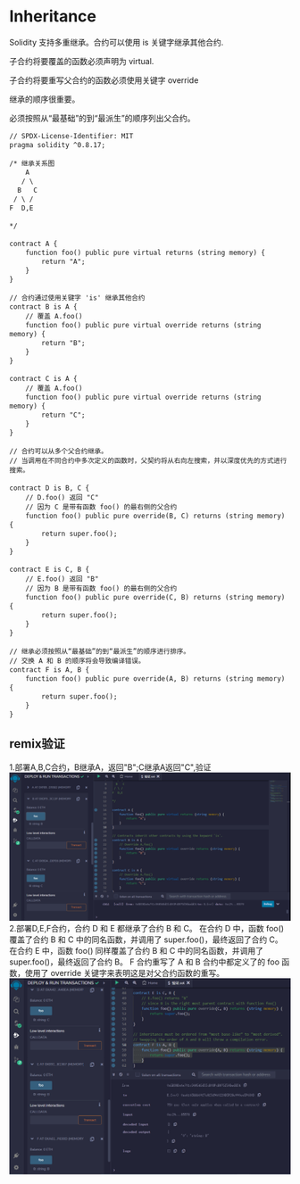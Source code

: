 # Inheritance
Solidity 支持多重继承。合约可以使用 is 关键字继承其他合约.

子合约将要覆盖的函数必须声明为 virtual.

子合约将要重写父合约的函数必须使用关键字 override

继承的顺序很重要。

必须按照从“最基础”的到“最派生”的顺序列出父合约。    

```solidity
// SPDX-License-Identifier: MIT
pragma solidity ^0.8.17;

/* 继承关系图
    A
   / \
  B   C
 / \ /
F  D,E

*/

contract A {
    function foo() public pure virtual returns (string memory) {
        return "A";
    }
}

// 合约通过使用关键字 'is' 继承其他合约
contract B is A {
    // 覆盖 A.foo()
    function foo() public pure virtual override returns (string memory) {
        return "B";
    }
}

contract C is A {
    // 覆盖 A.foo()
    function foo() public pure virtual override returns (string memory) {
        return "C";
    }
}

// 合约可以从多个父合约继承。
// 当调用在不同合约中多次定义的函数时，父契约将从右向左搜索，并以深度优先的方式进行搜索。

contract D is B, C {
    // D.foo() 返回 "C"
    // 因为 C 是带有函数 foo() 的最右侧的父合约
    function foo() public pure override(B, C) returns (string memory) {
        return super.foo();
    }
}

contract E is C, B {
    // E.foo() 返回 "B"
    // 因为 B 是带有函数 foo() 的最右侧的父合约
    function foo() public pure override(C, B) returns (string memory) {
        return super.foo();
    }
}

// 继承必须按照从“最基础”的到“最派生”的顺序进行排序。
// 交换 A 和 B 的顺序将会导致编译错误。
contract F is A, B {
    function foo() public pure override(A, B) returns (string memory) {
        return super.foo();
    }
}
```


## remix验证
1.部署A,B,C合约，B继承A，返回"B";C继承A返回"C",验证
![23-1.png](img/23-1.png)
2.部署D,E,F合约，合约 D 和 E 都继承了合约 B 和 C。
在合约 D 中，函数 foo() 覆盖了合约 B 和 C 中的同名函数，并调用了 super.foo()，最终返回了合约 C。
在合约 E 中，函数 foo() 同样覆盖了合约 B 和 C 中的同名函数，并调用了 super.foo()，最终返回了合约 B。
F 合约重写了 A 和 B 合约中都定义了的 foo 函数，使用了 override 关键字来表明这是对父合约函数的重写。
![23-2.png](img/23-2.png)